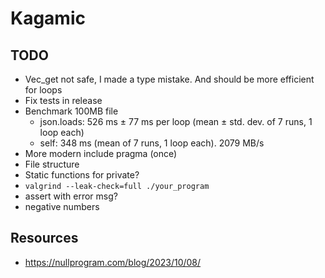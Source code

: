 # Kagamic

## TODO

- Vec_get not safe, I made a type mistake. And should be more efficient for loops
- Fix tests in release
- Benchmark 100MB file
  - json.loads: 526 ms ± 77 ms per loop (mean ± std. dev. of 7 runs, 1 loop each)
  - self: 348 ms (mean of 7 runs, 1 loop each). 2079 MB/s
- More modern include pragma (once)
- File structure
- Static functions for private?
- `valgrind --leak-check=full ./your_program`
- assert with error msg?
- negative numbers

## Resources

- https://nullprogram.com/blog/2023/10/08/
